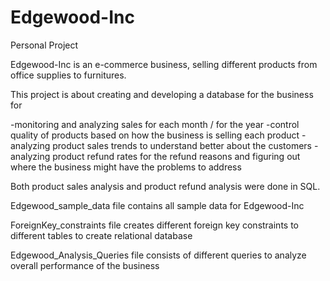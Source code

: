 # Edgewood-Inc
Personal Project

Edgewood-Inc is an e-commerce business, selling different products from office supplies to furnitures.

This project is about creating and developing a database for the business for 

-monitoring and analyzing sales for each month / for the year
-control quality of products based on how the business is selling each product
-analyzing product sales trends to understand better about the customers
-analyzing product refund rates for the refund reasons and figuring out where the business might have the problems to address

Both product sales analysis and product refund analysis were done in SQL.

Edgewood_sample_data file contains all sample data for Edgewood-Inc

ForeignKey_constraints file creates different foreign key constraints to different tables to create relational database

Edgewood_Analysis_Queries file consists of different queries to analyze overall performance of the business
